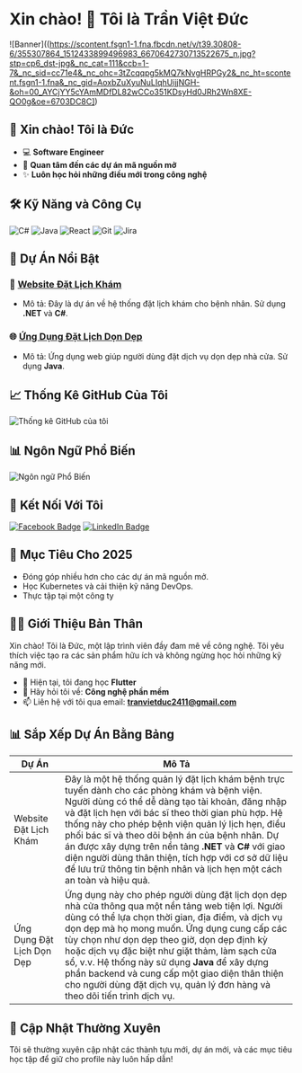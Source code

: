 # Xin chào! 👋 Tôi là Trần Việt Đức

![Banner]((https://scontent.fsgn1-1.fna.fbcdn.net/v/t39.30808-6/355307864_1512433899496983_6670642730713522675_n.jpg?stp=cp6_dst-jpg&_nc_cat=111&ccb=1-7&_nc_sid=cc71e4&_nc_ohc=3tZcqqpg5kMQ7kNvgHRPGy2&_nc_ht=scontent.fsgn1-1.fna&_nc_gid=AoxbZuXyuNuLIqhUijjNGH-&oh=00_AYCjYY5cYAmMDfDL82wCCo351KDsyHd0JRh2Wn8XE-QO0g&oe=6703DC8C]) <!-- Thay bằng liên kết đến ảnh banner của bạn -->

## 👋 Xin chào! Tôi là Đức

- 💻 **Software Engineer**
- 🚀 **Quan tâm đến các dự án mã nguồn mở**
- ✨ **Luôn học hỏi những điều mới trong công nghệ**

## 🛠️ Kỹ Năng và Công Cụ
![C#](https://img.shields.io/badge/-C%23-333333?style=flat&logo=c-sharp)
![Java](https://img.shields.io/badge/-Java-333333?style=flat&logo=java)
![React](https://img.shields.io/badge/-React-333333?style=flat&logo=react)
![Git](https://img.shields.io/badge/-Git-333333?style=flat&logo=git)
![Jira](https://img.shields.io/badge/-Jira-333333?style=flat&logo=jira)

## 📂 Dự Án Nổi Bật

### 📱 [Website Đặt Lịch Khám](https://github.com/vietduc24-dev/DoAnCoSo.git)
- Mô tả: Đây là dự án về hệ thống đặt lịch khám cho bệnh nhân. Sử dụng **.NET** và **C#**.

### 🌐 [Ứng Dụng Đặt Lịch Dọn Dẹp](https://github.com/tsdevtool/Flex_CleanHouse.git)
- Mô tả: Ứng dụng web giúp người dùng đặt dịch vụ dọn dẹp nhà cửa. Sử dụng **Java**.

## 📈 Thống Kê GitHub Của Tôi
![Thống kê GitHub của tôi](https://github-readme-stats.vercel.app/api?username=vietduc24-dev&show_icons=true&theme=radical)

## 📊 Ngôn Ngữ Phổ Biến
![Ngôn ngữ Phổ Biến](https://github-readme-stats.vercel.app/api/top-langs/?username=vietduc24-dev&layout=compact&theme=radical)

## 🔗 Kết Nối Với Tôi
[![Facebook Badge](https://img.shields.io/badge/Facebook-1877F2?style=flat&logo=facebook&logoColor=white)](https://www.facebook.com/ducjjjj/) 
[![LinkedIn Badge](https://img.shields.io/badge/LinkedIn-blue?style=flat&logo=linkedin&logoColor=white)](https://www.linkedin.com/in/your-profile)

## 🎯 Mục Tiêu Cho 2025
- Đóng góp nhiều hơn cho các dự án mã nguồn mở.
- Học Kubernetes và cải thiện kỹ năng DevOps.
- Thực tập tại một công ty 

## 👨‍💻 Giới Thiệu Bản Thân

Xin chào! Tôi là Đức, một lập trình viên đầy đam mê về công nghệ. Tôi yêu thích việc tạo ra các sản phẩm hữu ích và không ngừng học hỏi những kỹ năng mới.

- 🌱 Hiện tại, tôi đang học **Flutter**
- 💬 Hãy hỏi tôi về: **Công nghệ phần mềm**
- 📫 Liên hệ với tôi qua email: **tranvietduc2411@gmail.com**

## 📊 Sắp Xếp Dự Án Bằng Bảng

| Dự Án                     | Mô Tả                                                                                         |
| ------------------------- | --------------------------------------------------------------------------------------------- |
| Website Đặt Lịch Khám      | Đây là một hệ thống quản lý đặt lịch khám bệnh trực tuyến dành cho các phòng khám và bệnh viện. Người dùng có thể dễ dàng tạo tài khoản, đăng nhập và đặt lịch hẹn với bác sĩ theo thời gian phù hợp. Hệ thống này cho phép bệnh viện quản lý lịch hẹn, điều phối bác sĩ và theo dõi bệnh án của bệnh nhân. Dự án được xây dựng trên nền tảng **.NET** và **C#** với giao diện người dùng thân thiện, tích hợp với cơ sở dữ liệu để lưu trữ thông tin bệnh nhân và lịch hẹn một cách an toàn và hiệu quả. |
| Ứng Dụng Đặt Lịch Dọn Dẹp | Ứng dụng này cho phép người dùng đặt lịch dọn dẹp nhà cửa thông qua một nền tảng web tiện lợi. Người dùng có thể lựa chọn thời gian, địa điểm, và dịch vụ dọn dẹp mà họ mong muốn. Ứng dụng cung cấp các tùy chọn như dọn dẹp theo giờ, dọn dẹp định kỳ hoặc dịch vụ đặc biệt như giặt thảm, làm sạch cửa sổ, v.v. Hệ thống này sử dụng **Java** để xây dựng phần backend và cung cấp một giao diện thân thiện cho người dùng đặt dịch vụ, quản lý đơn hàng và theo dõi tiến trình dịch vụ. |


## 📅 Cập Nhật Thường Xuyên

Tôi sẽ thường xuyên cập nhật các thành tựu mới, dự án mới, và các mục tiêu học tập để giữ cho profile này luôn hấp dẫn!
